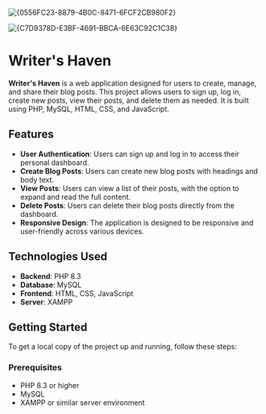![{0556FC23-8879-4B0C-8471-6FCF2CB980F2}](https://github.com/user-attachments/assets/bca1d1c2-29f6-464a-ba36-b581e932c58e)

![{C7D9378D-E3BF-4691-BBCA-6E63C92C1C38}](https://github.com/user-attachments/assets/6ab58264-4518-40eb-81be-b77ce6d787f8)

# Writer's Haven

**Writer's Haven** is a web application designed for users to create, manage, and share their blog posts. This project allows users to sign up, log in, create new posts, view their posts, and delete them as needed. It is built using PHP, MySQL, HTML, CSS, and JavaScript.

## Features

- **User Authentication**: Users can sign up and log in to access their personal dashboard.
- **Create Blog Posts**: Users can create new blog posts with headings and body text.
- **View Posts**: Users can view a list of their posts, with the option to expand and read the full content.
- **Delete Posts**: Users can delete their blog posts directly from the dashboard.
- **Responsive Design**: The application is designed to be responsive and user-friendly across various devices.

## Technologies Used

- **Backend**: PHP 8.3
- **Database**: MySQL
- **Frontend**: HTML, CSS, JavaScript
- **Server**: XAMPP

## Getting Started

To get a local copy of the project up and running, follow these steps:

### Prerequisites

- PHP 8.3 or higher
- MySQL
- XAMPP or similar server environment




